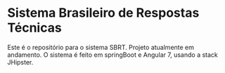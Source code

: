 # Sistema Brasileiro de Respostas Técnicas

Este é o repositório para o sistema SBRT. Projeto atualmente em andamento.
O sistema é feito em springBoot e Angular 7, usando a stack JHipster.
